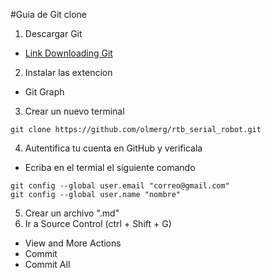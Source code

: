 #Guia de Git clone
1. Descargar Git 
 - [Link Downloading Git](https://git-scm.com/download/win)
2. Instalar las extencion 
 - Git Graph
3. Crear un nuevo terminal 
~~~
git clone https://github.com/olmerg/rtb_serial_robot.git
~~~
4. Autentifica tu cuenta en GitHub y verificala 
 - Ecriba en el termial el siguiente comando
~~~
git config --global user.email "correo@gmail.com"
git config --global user.name "nombre"
~~~
5. Crear un archivo ".md" 
6. Ir a Source Control (ctrl + Shift + G)
 - View and More Actions
 - Commit
 - Commit All 